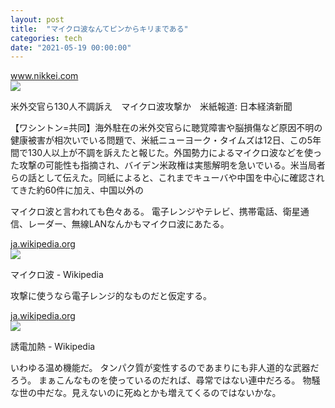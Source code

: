 ```yaml
---
layout: post
title:  "マイクロ波なんてピンからキリまである"
categories: tech
date: "2021-05-19 00:00:00"
---
```



<div class="card">
  <a href="https://www.nikkei.com/article/DGXZQOCB13BMY0T10C21A5000000/"></a>
  <div class="card__header">
    <a href="https://www.nikkei.com/article/DGXZQOCB13BMY0T10C21A5000000/">www.nikkei.com</a>
  </div>
  <div class="card__image">
    <img src="https://www.nikkei.com/.resources/k-components/rectangle.rev-b4d855d.png">
  </div>
  <div class="card__title">
    <p>米外交官ら130人不調訴え　マイクロ波攻撃か　米紙報道: 日本経済新聞</p>
  </div>
  <div class="card__description">
    <p>【ワシントン=共同】海外駐在の米外交官らに聴覚障害や脳損傷など原因不明の健康被害が相次いでいる問題で、米紙ニューヨーク・タイムズは12日、この5年間で130人以上が不調を訴えたと報じた。外国勢力によるマイクロ波などを使った攻撃の可能性も指摘され、バイデン米政権は実態解明を急いでいる。米当局者らの話として伝えた。同紙によると、これまでキューバや中国を中心に確認されてきた約60件に加え、中国以外の</p>
  </div>
</div>


マイクロ波と言われても色々ある。
電子レンジやテレビ、携帯電話、衛星通信、レーダー、無線LANなんかもマイクロ波にあたる。


<div class="card">
  <a href="https://ja.wikipedia.org/wiki/%E3%83%9E%E3%82%A4%E3%82%AF%E3%83%AD%E6%B3%A2"></a>
  <div class="card__header">
    <a href="https://ja.wikipedia.org/wiki/%E3%83%9E%E3%82%A4%E3%82%AF%E3%83%AD%E6%B3%A2">ja.wikipedia.org</a>
  </div>
  <div class="card__image">
    <img src="https://upload.wikimedia.org/wikipedia/commons/thumb/9/90/%E5%A4%9A%E9%87%8D%E7%84%A1%E7%B7%9A%E9%80%9A%E4%BF%A1%E8%A8%AD%E5%82%99.jpg/1200px-%E5%A4%9A%E9%87%8D%E7%84%A1%E7%B7%9A%E9%80%9A%E4%BF%A1%E8%A8%AD%E5%82%99.jpg">
  </div>
  <div class="card__title">
    <p>マイクロ波 - Wikipedia</p>
  </div>
  <div class="card__description">
    <p></p>
  </div>
</div>


攻撃に使うなら電子レンジ的なものだと仮定する。


<div class="card">
  <a href="https://ja.wikipedia.org/wiki/%E8%AA%98%E9%9B%BB%E5%8A%A0%E7%86%B1"></a>
  <div class="card__header">
    <a href="https://ja.wikipedia.org/wiki/%E8%AA%98%E9%9B%BB%E5%8A%A0%E7%86%B1">ja.wikipedia.org</a>
  </div>
  <div class="card__image">
    <img src="https://upload.wikimedia.org/wikipedia/commons/1/12/Microwave_oven_flashon.jpg">
  </div>
  <div class="card__title">
    <p>誘電加熱 - Wikipedia</p>
  </div>
  <div class="card__description">
    <p></p>
  </div>
</div>


いわゆる温め機能だ。
タンパク質が変性するのであまりにも非人道的な武器だろう。
まぁこんなものを使っているのだれば、尋常ではない連中だろる。
物騒な世の中だな。見えないのに死ぬとかも増えてくるのではないかな。
